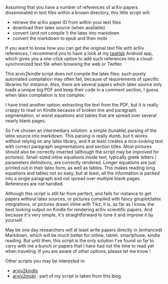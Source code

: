 Assuming that you have a number of references of arXiv papers disseminated in
text files within a known directory, this little script will:

- retrieve the arXiv paper ID from within your text files
- download their latex source (when available)
- convert (and not compile !) the latex into markdown
- convert the markdown to epub and then mobi

If you want to know how you can get the original text file with arXiv
references, I recommend you to have a look at my [tasklab](https://github.com/cerisara/tasklab) Android app, which gives you a one-click option to add such
references into a cloud-synchronized text file when browsing the web or Twitter.

This arxiv2kindle script does not compile the latex files: such
purely automated compilation may often fail, because of requirements of specific libraries
for instance. Also, there are several papers which latex source only loads
a unique big PDF and keep their code in a *comment* section, I guess when
latex compilation is too complex.

I have tried another option: extracting the text from the PDF, but it is
really crappy to read on Kindle because of broken line and paragraph segmentation, or worst equations and tables that are spread over several nearly blank
pages.

So I've chosen an intermediary solution: a simple (tunable) parsing of the latex source
into markdown. This parsing is really dumb, but it works without relying
on any latex library, and it at least creates a
nice-looking text with correct paragraph segmentations and section titles.
Most pictures should also be correctly inserted (although the script may be
improved for pictures).
Small-sized inline equations inside text, typically greek letters / parameters
definitions, are correctly rendered.
Longer equations are just printed out in their latex form, as well as tables.
This makes reading long equations and tables not so easy, but at least,
all the information is packed into a single paragraph and not spread over
multiple blank pages.
References are not handled.

Although this script is still far from perfect, and fails for instance to
get papers without latex sources, or pictures compiled with fancy
gnuplot/latex integrations, or pictures drawn inline with Tikz,
it is, as far as I know, the best looking output on Kindle for rendering
arXiv scientific papers.
And because it's very simple, it's straightforward to tune it and improve it
by yourself.

May be one day researchers will at least write papers directly in (enhanced)
Markdown, which will be much better for online, tablet, smartphone, kindle reading. But until then, this script is the only solution I've found so far to
carry with me a bunch or papers that I have had not the time to read yet when traveling. If you are aware of other options, please let me know !

Other scripts you may be interested in:

- [arxiv2kindle](https://gist.github.com/bshillingford/6259986edca707ca58dd)
- [arxiv2mobi](http://knanagnostopoulos.blogspot.fr/2013/03/from-arxiv-directly-to-my-kindle_15.html) : part of my script is taken from this blog.

